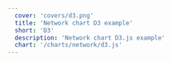 ```yaml
---
  cover: 'covers/d3.png'
  title: 'Network chart D3 example'
  short: 'D3'
  description: 'Network chart D3.js example'
  chart: '/charts/network/d3.js'
---
```


``` js

```